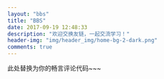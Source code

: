 ```yaml
---
layout: "bbs"
title: "BBS"
date: 2017-09-19 12:48:33
description: "欢迎交换友链，一起交流学习！"
header-img: "img/header_img/home-bg-2-dark.png"
comments: true
---
```

此处替换为你的畅言评论代码~~~